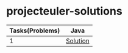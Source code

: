 # projecteuler-solutions

Tasks(Problems) | Java         
--- | --- 
1 | [Solution](../blob/master/java-solutions/1/Task.java) 
